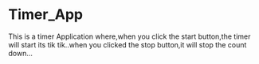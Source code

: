 # Timer_App
This is a timer Application  where,when you click the start button,the timer will start its tik tik..when you  clicked the stop button,it will stop the count down...
